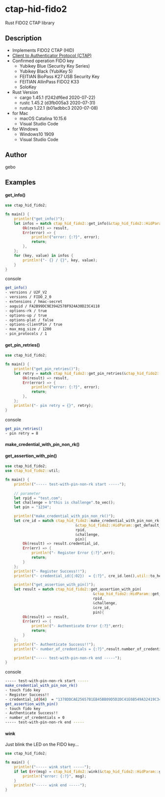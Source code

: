 # ctap-hid-fido2
Rust FIDO2 CTAP library

## Description
- Implements FIDO2 CTAP (HID)
- [Client to Authenticator Protocol (CTAP)](https://fidoalliance.org/specs/fido-v2.0-ps-20190130/fido-client-to-authenticator-protocol-v2.0-ps-20190130.html)
- Confirmed operation FIDO key
  - Yubikey Blue (Security Key Series)
  - Yubikey Black (YubiKey 5)
  - FEITIAN BioPass K27 USB Security Key
  - FEITIAN AllinPass FIDO2 K33
  - SoloKey
- Rust Version
  - cargo 1.45.1 (f242df6ed 2020-07-22)
  - rustc 1.45.2 (d3fb005a3 2020-07-31)
  - rustup 1.22.1 (b01adbbc3 2020-07-08)
- for Mac
  - macOS Catalina 10.15.6
  - Visual Studio Code
- for Windows
  - Windows10 1909
  - Visual Studio Code

## Author
gebo



## Examples

#### get_info()

```Rust
use ctap_hid_fido2;

fn main() {
    println!("get_info()");
    let infos = match ctap_hid_fido2::get_info(&ctap_hid_fido2::HidParam::get_default_params()) {
        Ok(result) => result,
        Err(error) => {
            println!("error: {:?}", error);
            return;
        },
    };    
    for (key, value) in infos {
        println!("- {} / {}", key, value);
    }
}
```

console

```sh
get_info()
- versions / U2F_V2
- versions / FIDO_2_0
- extensions / hmac-secret
- aaguid / FA2B99DC9E3942578F924A30D23C4118
- options-rk / true
- options-up / true
- options-plat / false
- options-clientPin / true
- max_msg_size / 1200
- pin_protocols / 1
```



#### get_pin_retries()

```Rust
use ctap_hid_fido2;

fn main() {
    println!("get_pin_retries()");
    let retry = match ctap_hid_fido2::get_pin_retries(&ctap_hid_fido2::HidParam::get_default_params()) {
        Ok(result) => result,
        Err(error) => {
            println!("error: {:?}", error);
            return;
        },
    };    
    println!("- pin retry = {}", retry);
}
```

console

```sh
get_pin_retries()
- pin retry = 8
```



#### make_credential_with_pin_non_rk()

#### get_assertion_with_pin()

```Rust
use ctap_hid_fido2;
use ctap_hid_fido2::util;

fn main() {
    println!("----- test-with-pin-non-rk start -----");
    
    // parameter
    let rpid = "test.com";
    let challenge = b"this is challenge".to_vec();
    let pin = "1234";

    println!("make_credential_with_pin_non_rk()");
    let cre_id = match ctap_hid_fido2::make_credential_with_pin_non_rk(
                                &ctap_hid_fido2::HidParam::get_default_params(),
                                rpid,
                                &challenge,
                                pin){
        Ok(result) => result.credential_id,
        Err(err) => {
            println!("- Register Error {:?}",err);
            return;
        }
    };
    println!("- Register Success!!");
    println!("- credential_id({:02})  = {:?}", cre_id.len(),util::to_hex_str(&cre_id));

    println!("get_assertion_with_pin()");
    let result = match ctap_hid_fido2::get_assertion_with_pin(
                                        &ctap_hid_fido2::HidParam::get_default_params(),
                                        rpid,
                                        &challenge,
                                        &cre_id,
                                        pin){
        Ok(result) => result,
        Err(err) => {
            println!("- Authenticate Error {:?}",err);
            return;
        }
    };
    println!("- Authenticate Success!!");
    println!("- number_of_credentials = {:?}",result.number_of_credentials);

    println!("----- test-with-pin-non-rk end -----");
}
```

console

```sh
----- test-with-pin-non-rk start -----
make_credential_with_pin_non_rk()
- touch fido key
- Register Success!!
- credential_id(64)  = "1378DDCAE25657B1EB45BB09D5D2DC41E6B549A32419C34CEC251104500CBAACD52B643D4D21F8DE459CFB59D52ACF52D284E2D87BCA6A4D65DA729FD902F50D"
get_assertion_with_pin()
- touch fido key
- Authenticate Success!!
- number_of_credentials = 0
----- test-with-pin-non-rk end -----
```



#### wink

Just blink the LED on the FIDO key...

```Rust
use ctap_hid_fido2;

fn main() {
    println!("----- wink start -----");
    if let Err(msg) = ctap_hid_fido2::wink(&ctap_hid_fido2::HidParam::get_default_params()){
        println!("error: {:?}", msg);
    }
    println!("----- wink end -----");
}
```

